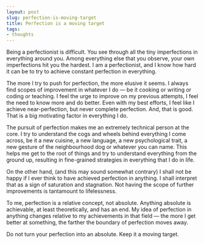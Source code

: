 ```yaml
---
layout: post
slug: perfection-is-moving-target
title: Perfection is a moving target
tags:
- thoughts
---
```


Being a perfectionist is difficult. You see through all the tiny imperfections in everything around you. Among everything else that you observe, your own imperfections hit you the hardest. I am a perfectionist, and I know how hard it can be to try to achieve constant perfection in everything.

The more I try to push for perfection, the more elusive it seems. I always find scopes of improvement in whatever I do &mdash; be it cooking or writing or coding or teaching. I feel the urge to improve on my previous attempts, I feel the need to know more and do better. Even with my best efforts, I feel like I achieve near-perfection, but never complete perfection. And, that is good. That is a big motivating factor in everything I do.

The pursuit of perfection makes me an extremely technical person at the core. I try to understand the cogs and wheels behind everything I come across, be it a new cuisine, a new language, a new psychological trait, a new gesture of the neighbourhood dog or whatever you can name. This helps me get to the root of things and try to understand everything from the ground up, resulting in fine-grained strategies in everything that I do in life.

On the other hand, (and this may sound somewhat contrary) I shall not be happy if I ever think to have achieved perfection in anything. I shall interpret that as a sign of saturation and stagnation. Not having the scope of further improvements is tantamount to lifelessness.

To me, perfection is a relative concept, not absolute. Anything absolute is achievable, at least theoretically, and has an end. My idea of perfection in anything changes relative to my achievements in that field &mdash; the more I get better at something, the farther the boundary of perfection moves away.

Do not turn your perfection into an absolute. Keep it a moving target.
